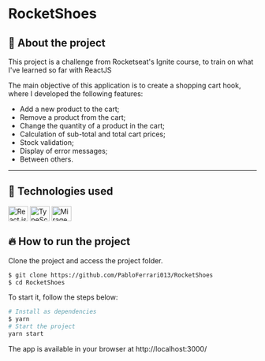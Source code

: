 # RocketShoes

## 🤔 About the project
This project is a challenge from Rocketseat's Ignite course, to train on what I've learned so far with ReactJS

The main objective of this application is to create a shopping cart hook, where I developed the following features:

- Add a new product to the cart;
- Remove a product from the cart;
- Change the quantity of a product in the cart;
- Calculation of sub-total and total cart prices;
- Stock validation;
- Display of error messages;
- Between others.

---

## 🧪 Technologies used
<div style="display: inline_block">
  <img align="center" alt="React js" height="30" width="40" src="https://cdn.jsdelivr.net/gh/devicons/devicon/icons/react/react-original.svg">
  <img align="center" alt="TypeScript" height="30" width="40" src="https://cdn.jsdelivr.net/gh/devicons/devicon/icons/typescript/typescript-original.svg">
  <img align="center" alt="MirageJS" height="30" width="40" src="https://avatars.githubusercontent.com/u/47899903?s=280&v=4">
</div>


## 🔥 How to run the project
Clone the project and access the project folder.
```bash
$ git clone https://github.com/PabloFerrari013/RocketShoes 
$ cd RocketShoes
```
To start it, follow the steps below:
```bash
# Install as dependencies
$ yarn 
# Start the project
yarn start
```
The app is available in your browser at http://localhost:3000/
